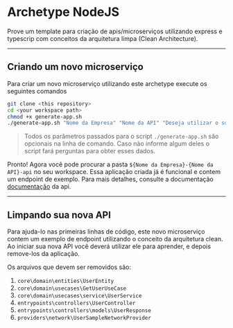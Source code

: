 # Archetype NodeJS

Prove um template para criação de apis/microserviços utilizando express e typescrip com conceitos da arquitetura limpa (Clean Architecture).

---

## Criando um novo microserviço

Para criar um novo microserviço utilizando este archetype execute os seguintes comandos

```bash
git clone <this repository>
cd <your workspace path>
chmod +x generate-app.sh
./generate-app.sh "Nome da Empresa" "Nome da API" "Deseja utilizar o sonarqube? (true/false)"
```
> Todos os parâmetros passados para o script `./generate-app.sh` são opcionais na linha de comando. Caso não informe algum deles o script fará perguntas para obter esses dados.

Pronto! Agora você pode procurar a pasta `${Nome da Empresa}-{Nome da API}-api` no seu workspace.
Essa aplicação criada já é funcional e contem um endpoint de exemplo. Para mais detalhes, consulte a documentação [documentação](template/$%7Bcompanyname%7D-$%7Bappname%7D-api/README.md) da api.

---

## Limpando sua nova API

Para ajuda-lo nas primeiras linhas de código, este novo microserviço contem um exemplo de endpoint utilizando o conceito da arquitetura clean. 
Ao iniciar sua nova API você deverá utilizar ele para aprender, e depois remove-los da aplicação. 

Os arquivos que devem ser removidos são:

1. `core\domain\entities\UserEntity`
2. `core\domain\usecases\GetUserUseCase`
3. `core\domain\usecases\service\UserService`
4. `entrypoints\controllers\UserController`
5. `entrypoints\controllers\models\UserResponse`
6. `providers\network\UserSampleNetworkProvider`


